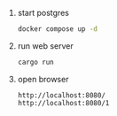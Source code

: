 1. start postgres
    ```sh
    docker compose up -d
    ```
2. run web server
    ```sh
    cargo run
    ```
3. open browser
    ```
    http://localhost:8080/
    http://localhost:8080/1
    ```
